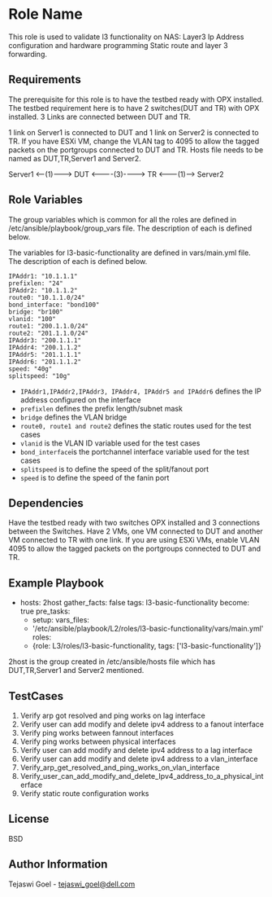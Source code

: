 Role Name
=========

This role is used to validate l3 functionality on NAS: Layer3 Ip Address configuration and hardware programming Static route and layer 3 forwarding. 

Requirements
------------

The prerequisite for this role is to have the testbed ready with OPX installed. The testbed requirement here is to have 2 switches(DUT and TR) with OPX installed. 3 Links are connected between DUT and TR. 

1 link on Server1 is connected to DUT and 1 link on Server2 is connected to TR.  If you have ESXi VM, change the VLAN tag to 4095 to allow the tagged packets on the portgroups connected to DUT and TR. Hosts file needs to be named as DUT,TR,Server1 and Server2.

Server1 <--(1)---> DUT <----(3)----> TR <---(1)--> Server2

Role Variables
--------------

The group variables which is common for all the roles are defined in /etc/ansible/playbook/group_vars file. The description of each is defined below.

The variables for  l3-basic-functionality are defined in vars/main.yml file. The description of each is defined below.

```
IPAddr1: "10.1.1.1"
prefixlen: "24"
IPAddr2: "10.1.1.2"
route0: "10.1.1.0/24"
bond_interface: "bond100"
bridge: "br100"
vlanid: "100"
route1: "200.1.1.0/24"
route2: "201.1.1.0/24"
IPAddr3: "200.1.1.1"
IPAddr4: "200.1.1.2"
IPAddr5: "201.1.1.1"
IPAddr6: "201.1.1.2"
speed: "40g"
splitspeed: "10g"
```

* `IPAddr1,IPAddr2,IPAddr3, IPAddr4, IPAddr5 and IPAddr6` defines the IP address configured on the interface
* `prefixlen` defines the prefix length/subnet mask
* `bridge` defines the VLAN bridge
* `route0, route1 and route2` defines the static routes used for the test cases
* `vlanid` is the VLAN ID variable used for the test cases
* `bond_interface`is the portchannel interface variable used for the test cases
* `splitspeed` is to define the speed of the split/fanout port
* `speed` is to define the speed of the fanin port

Dependencies
------------

Have the testbed ready with two switches OPX installed and 3 connections between the Switches. Have 2 VMs, one VM connected to DUT and another VM connected to TR with one link. If you are using ESXi VMs, enable VLAN 4095 to allow the tagged packets on the portgroups connected to DUT and TR.

Example Playbook
----------------

- hosts: 2host
  gather_facts: false
  tags: l3-basic-functionality
  become: true
  pre_tasks:
     - setup:
  vars_files:
    - '/etc/ansible/playbook/L2/roles/l3-basic-functionality/vars/main.yml'
  roles:
    - {role: L3/roles/l3-basic-functionality, tags: ['l3-basic-functionality']}

2host is the group created in /etc/ansible/hosts file which has DUT,TR,Server1 and Server2 mentioned.

TestCases
---------
1. Verify arp got resolved and ping works on lag interface 
2. Verify user can add modify and delete ipv4 address to a fanout interface
3. Verify ping works between fannout interfaces
4. Verify ping works between physical interfaces
5. Verify user can add modify and delete ipv4 address to a lag interface
6. Verify user can add modify and delete ipv4 address to a vlan_interface
7. Verify_arp_get_resolved_and_ping_works_on_vlan_interface
8. Verify_user_can_add_modify_and_delete_Ipv4_address_to_a_physical_interface
9. Verify static route configuration works 

License
-------

BSD

Author Information
------------------

Tejaswi Goel - tejaswi_goel@dell.com
